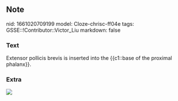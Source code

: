 ## Note
nid: 1661020709199
model: Cloze-chrisc-ff04e
tags: GSSE::!Contributor::Victor_Liu
markdown: false

### Text
Extensor pollicis brevis is inserted into the {{c1::base of the proximal phalanx}}.

### Extra
<img src="paste-e33af728abed3757ee90d23a5af5a8fc2ad98bf6.jpg">
